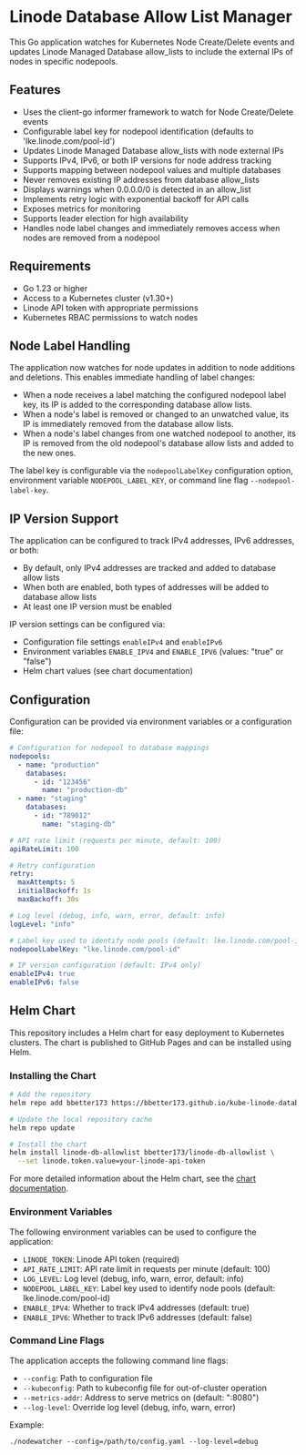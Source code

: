 # Linode Database Allow List Manager

This Go application watches for Kubernetes Node Create/Delete events and updates Linode Managed Database allow_lists to include the external IPs of nodes in specific nodepools.

## Features

- Uses the client-go informer framework to watch for Node Create/Delete events
- Configurable label key for nodepool identification (defaults to 'lke.linode.com/pool-id')
- Updates Linode Managed Database allow_lists with node external IPs
- Supports IPv4, IPv6, or both IP versions for node address tracking
- Supports mapping between nodepool values and multiple databases
- Never removes existing IP addresses from database allow_lists
- Displays warnings when 0.0.0.0/0 is detected in an allow_list
- Implements retry logic with exponential backoff for API calls
- Exposes metrics for monitoring
- Supports leader election for high availability
- Handles node label changes and immediately removes access when nodes are removed from a nodepool

## Requirements

- Go 1.23 or higher
- Access to a Kubernetes cluster (v1.30+)
- Linode API token with appropriate permissions
- Kubernetes RBAC permissions to watch nodes

## Node Label Handling

The application now watches for node updates in addition to node additions and deletions. This enables immediate handling of label changes:

- When a node receives a label matching the configured nodepool label key, its IP is added to the corresponding database allow lists.
- When a node's label is removed or changed to an unwatched value, its IP is immediately removed from the database allow lists.
- When a node's label changes from one watched nodepool to another, its IP is removed from the old nodepool's database allow lists and added to the new ones.

The label key is configurable via the `nodepoolLabelKey` configuration option, environment variable `NODEPOOL_LABEL_KEY`, or command line flag `--nodepool-label-key`.

## IP Version Support

The application can be configured to track IPv4 addresses, IPv6 addresses, or both:

- By default, only IPv4 addresses are tracked and added to database allow lists
- When both are enabled, both types of addresses will be added to database allow lists
- At least one IP version must be enabled

IP version settings can be configured via:
- Configuration file settings `enableIPv4` and `enableIPv6`
- Environment variables `ENABLE_IPV4` and `ENABLE_IPV6` (values: "true" or "false")
- Helm chart values (see chart documentation)

## Configuration

Configuration can be provided via environment variables or a configuration file:

```yaml
# Configuration for nodepool to database mappings
nodepools:
  - name: "production"
    databases:
      - id: "123456"
        name: "production-db"
  - name: "staging"
    databases:
      - id: "789012"
        name: "staging-db"

# API rate limit (requests per minute, default: 100)
apiRateLimit: 100

# Retry configuration
retry:
  maxAttempts: 5
  initialBackoff: 1s
  maxBackoff: 30s

# Log level (debug, info, warn, error, default: info)
logLevel: "info"

# Label key used to identify node pools (default: lke.linode.com/pool-id)
nodepoolLabelKey: "lke.linode.com/pool-id"

# IP version configuration (default: IPv4 only)
enableIPv4: true
enableIPv6: false
```

## Helm Chart

This repository includes a Helm chart for easy deployment to Kubernetes clusters. The chart is published to GitHub Pages and can be installed using Helm.

### Installing the Chart

```bash
# Add the repository
helm repo add bbetter173 https://bbetter173.github.io/kube-linode-database-controller/deployments/helm/charts

# Update the local repository cache
helm repo update

# Install the chart
helm install linode-db-allowlist bbetter173/linode-db-allowlist \
  --set linode.token.value=your-linode-api-token
```

For more detailed information about the Helm chart, see the [chart documentation](./deployments/helm/linode-db-allowlist/README.md).

### Environment Variables

The following environment variables can be used to configure the application:

- `LINODE_TOKEN`: Linode API token (required)
- `API_RATE_LIMIT`: API rate limit in requests per minute (default: 100)
- `LOG_LEVEL`: Log level (debug, info, warn, error, default: info)
- `NODEPOOL_LABEL_KEY`: Label key used to identify node pools (default: lke.linode.com/pool-id)
- `ENABLE_IPV4`: Whether to track IPv4 addresses (default: true)
- `ENABLE_IPV6`: Whether to track IPv6 addresses (default: false)

### Command Line Flags

The application accepts the following command line flags:

- `--config`: Path to configuration file
- `--kubeconfig`: Path to kubeconfig file for out-of-cluster operation
- `--metrics-addr`: Address to serve metrics on (default: ":8080")
- `--log-level`: Override log level (debug, info, warn, error)

Example:
```
./nodewatcher --config=/path/to/config.yaml --log-level=debug
```